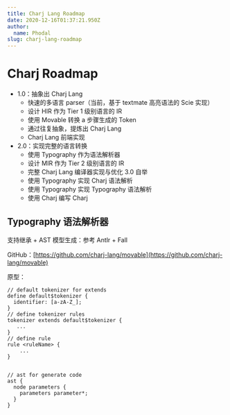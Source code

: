 ```yaml
---
title: Charj Lang Roadmap
date: 2020-12-16T01:37:21.950Z
author:
  name: Phodal
slug: charj-lang-roadmap
---
```


# Charj Roadmap

- 1.0：抽象出 Charj Lang
     - 快速的多语言 parser（当前，基于 textmate 高亮语法的  Scie 实现）
     - 设计 HIR 作为 Tier  1 级别语言的 IR
     - 使用 Movable 转换 a 步骤生成的 Token
     - 通过往复抽象，提炼出 Charj Lang
     - Charj Lang 前端实现
- 2.0：实现完整的语言转换
     - 使用 Typography 作为语法解析器
     - 设计 MIR 作为 Tier 2 级别语言的 IR
     - 完整 Charj Lang 编译器实现与优化
3.0 自举
     - 使用 Typography 实现 Charj 语法解析
     - 使用 Typography 实现 Typography 语法解析
     - 使用 Charj 编写 Charj

## Typography 语法解析器

支持继承 + AST 模型生成：参考  Antlr +  Fall

GitHub：[https://github.com/charj-lang/movable](https://github.com/charj-lang/movable)

原型：

```
// default tokenizer for extends
define default$tokenizer {
  identifier: [a-zA-Z_];
}
// define tokenizer rules
tokenizer extends default$tokenizer {
   ...
}
// define rule
rule <ruleName> {
	...
}


// ast for generate code
ast {
  node parameters {
	parameters parameter*;
  }
}
```


## 


